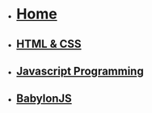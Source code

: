 <!-- docs/_sidebar.md -->
<!-- updated 19/09/24 -->
* [<h1>Home</h1>](/)
* [<h2>HTML & CSS</h2>](Block_1/README.md)
* [<h2>Javascript Programming</h2>](Block_JS/README.md)
* [<h2>BabylonJS</h2>](Block_3/README.md)

<!-- 
 * [<h2>Revision</h2>](Block_4/README.md)
-->
